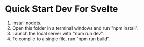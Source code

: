 # Quick Start Dev For Svelte

1. Install nodejs.
2. Open this folder in a terminal windows and run "npm install".
3. Launch the local server with "npm run dev".
4. To compile to a single file, run "npm run build".